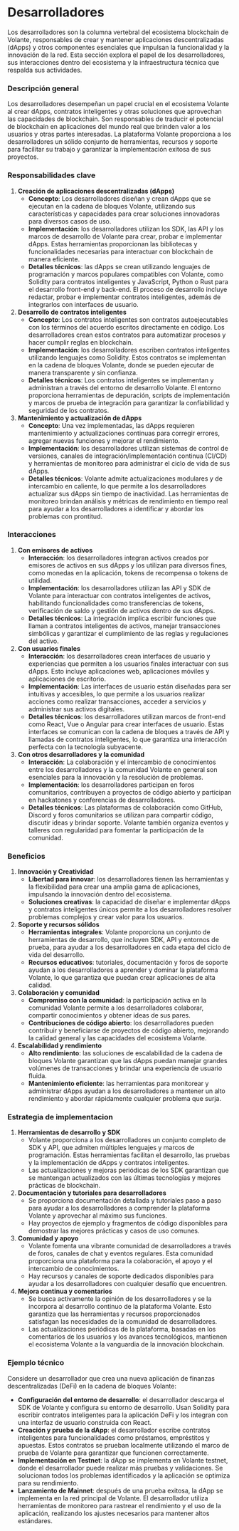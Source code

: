 # Desarrolladores

Los desarrolladores son la columna vertebral del ecosistema blockchain de Volante, responsables de crear y mantener aplicaciones descentralizadas (dApps) y otros componentes esenciales que impulsan la funcionalidad y la innovación de la red. Esta sección explora el papel de los desarrolladores, sus interacciones dentro del ecosistema y la infraestructura técnica que respalda sus actividades.

### **Descripción general**

Los desarrolladores desempeñan un papel crucial en el ecosistema Volante al crear dApps, contratos inteligentes y otras soluciones que aprovechan las capacidades de blockchain. Son responsables de traducir el potencial de blockchain en aplicaciones del mundo real que brinden valor a los usuarios y otras partes interesadas. La plataforma Volante proporciona a los desarrolladores un sólido conjunto de herramientas, recursos y soporte para facilitar su trabajo y garantizar la implementación exitosa de sus proyectos.

### **Responsabilidades clave**

1. **Creación de aplicaciones descentralizadas (dApps)**
   * **Concepto**: Los desarrolladores diseñan y crean dApps que se ejecutan en la cadena de bloques Volante, utilizando sus características y capacidades para crear soluciones innovadoras para diversos casos de uso.
   * **Implementación**: los desarrolladores utilizan los SDK, las API y los marcos de desarrollo de Volante para crear, probar e implementar dApps. Estas herramientas proporcionan las bibliotecas y funcionalidades necesarias para interactuar con blockchain de manera eficiente.
   * **Detalles técnicos**: las dApps se crean utilizando lenguajes de programación y marcos populares compatibles con Volante, como Solidity para contratos inteligentes y JavaScript, Python o Rust para el desarrollo front-end y back-end. El proceso de desarrollo incluye redactar, probar e implementar contratos inteligentes, además de integrarlos con interfaces de usuario.
2. **Desarrollo de contratos inteligentes**
   * **Concepto**: Los contratos inteligentes son contratos autoejecutables con los términos del acuerdo escritos directamente en código. Los desarrolladores crean estos contratos para automatizar procesos y hacer cumplir reglas en blockchain.
   * **Implementación**: los desarrolladores escriben contratos inteligentes utilizando lenguajes como Solidity. Estos contratos se implementan en la cadena de bloques Volante, donde se pueden ejecutar de manera transparente y sin confianza.
   * **Detalles técnicos**: Los contratos inteligentes se implementan y administran a través del entorno de desarrollo Volante. El entorno proporciona herramientas de depuración, scripts de implementación y marcos de prueba de integración para garantizar la confiabilidad y seguridad de los contratos.
3. **Mantenimiento y actualización de dApps**
   * **Concepto**: Una vez implementadas, las dApps requieren mantenimiento y actualizaciones continuas para corregir errores, agregar nuevas funciones y mejorar el rendimiento.
   * **Implementación**: los desarrolladores utilizan sistemas de control de versiones, canales de integración/implementación continua (CI/CD) y herramientas de monitoreo para administrar el ciclo de vida de sus dApps.
   * **Detalles técnicos**: Volante admite actualizaciones modulares y de intercambio en caliente, lo que permite a los desarrolladores actualizar sus dApps sin tiempo de inactividad. Las herramientas de monitoreo brindan análisis y métricas de rendimiento en tiempo real para ayudar a los desarrolladores a identificar y abordar los problemas con prontitud.

### **Interacciones**

1. **Con emisores de activos**
   * **Interacción**: los desarrolladores integran activos creados por emisores de activos en sus dApps y los utilizan para diversos fines, como monedas en la aplicación, tokens de recompensa o tokens de utilidad.
   * **Implementación**: los desarrolladores utilizan las API y SDK de Volante para interactuar con contratos inteligentes de activos, habilitando funcionalidades como transferencias de tokens, verificación de saldo y gestión de activos dentro de sus dApps.
   * **Detalles técnicos**: La integración implica escribir funciones que llaman a contratos inteligentes de activos, manejar transacciones simbólicas y garantizar el cumplimiento de las reglas y regulaciones del activo.
2. **Con usuarios finales**
   * **Interacción**: los desarrolladores crean interfaces de usuario y experiencias que permiten a los usuarios finales interactuar con sus dApps. Esto incluye aplicaciones web, aplicaciones móviles y aplicaciones de escritorio.
   * **Implementación**: Las interfaces de usuario están diseñadas para ser intuitivas y accesibles, lo que permite a los usuarios realizar acciones como realizar transacciones, acceder a servicios y administrar sus activos digitales.
   * **Detalles técnicos**: los desarrolladores utilizan marcos de front-end como React, Vue o Angular para crear interfaces de usuario. Estas interfaces se comunican con la cadena de bloques a través de API y llamadas de contratos inteligentes, lo que garantiza una interacción perfecta con la tecnología subyacente.
3. **Con otros desarrolladores y la comunidad**
   * **Interacción**: La colaboración y el intercambio de conocimientos entre los desarrolladores y la comunidad Volante en general son esenciales para la innovación y la resolución de problemas.
   * **Implementación**: los desarrolladores participan en foros comunitarios, contribuyen a proyectos de código abierto y participan en hackatones y conferencias de desarrolladores.
   * **Detalles técnicos**: Las plataformas de colaboración como GitHub, Discord y foros comunitarios se utilizan para compartir código, discutir ideas y brindar soporte. Volante también organiza eventos y talleres con regularidad para fomentar la participación de la comunidad.

### **Beneficios**

1. **Innovación y Creatividad**
   * **Libertad para innovar**: los desarrolladores tienen las herramientas y la flexibilidad para crear una amplia gama de aplicaciones, impulsando la innovación dentro del ecosistema.
   * **Soluciones creativas**: la capacidad de diseñar e implementar dApps y contratos inteligentes únicos permite a los desarrolladores resolver problemas complejos y crear valor para los usuarios.
2. **Soporte y recursos sólidos**
   * **Herramientas integrales**: Volante proporciona un conjunto de herramientas de desarrollo, que incluyen SDK, API y entornos de prueba, para ayudar a los desarrolladores en cada etapa del ciclo de vida del desarrollo.
   * **Recursos educativos**: tutoriales, documentación y foros de soporte ayudan a los desarrolladores a aprender y dominar la plataforma Volante, lo que garantiza que puedan crear aplicaciones de alta calidad.
3. **Colaboración y comunidad**
   * **Compromiso con la comunidad**: la participación activa en la comunidad Volante permite a los desarrolladores colaborar, compartir conocimientos y obtener ideas de sus pares.
   * **Contribuciones de código abierto**: los desarrolladores pueden contribuir y beneficiarse de proyectos de código abierto, mejorando la calidad general y las capacidades del ecosistema Volante.
4. **Escalabilidad y rendimiento**
   * **Alto rendimiento**: las soluciones de escalabilidad de la cadena de bloques Volante garantizan que las dApps puedan manejar grandes volúmenes de transacciones y brindar una experiencia de usuario fluida.
   * **Mantenimiento eficiente**: las herramientas para monitorear y administrar dApps ayudan a los desarrolladores a mantener un alto rendimiento y abordar rápidamente cualquier problema que surja.

### **Estrategia de implementacion**

1. **Herramientas de desarrollo y SDK**
   * Volante proporciona a los desarrolladores un conjunto completo de SDK y API, que admiten múltiples lenguajes y marcos de programación. Estas herramientas facilitan el desarrollo, las pruebas y la implementación de dApps y contratos inteligentes.
   * Las actualizaciones y mejoras periódicas de los SDK garantizan que se mantengan actualizados con las últimas tecnologías y mejores prácticas de blockchain.
2. **Documentación y tutoriales para desarrolladores**
   * Se proporciona documentación detallada y tutoriales paso a paso para ayudar a los desarrolladores a comprender la plataforma Volante y aprovechar al máximo sus funciones.
   * Hay proyectos de ejemplo y fragmentos de código disponibles para demostrar las mejores prácticas y casos de uso comunes.
3. **Comunidad y apoyo**
   * Volante fomenta una vibrante comunidad de desarrolladores a través de foros, canales de chat y eventos regulares. Esta comunidad proporciona una plataforma para la colaboración, el apoyo y el intercambio de conocimientos.
   * Hay recursos y canales de soporte dedicados disponibles para ayudar a los desarrolladores con cualquier desafío que encuentren.
4. **Mejora continua y comentarios**
   * Se busca activamente la opinión de los desarrolladores y se la incorpora al desarrollo continuo de la plataforma Volante. Esto garantiza que las herramientas y recursos proporcionados satisfagan las necesidades de la comunidad de desarrolladores.
   * Las actualizaciones periódicas de la plataforma, basadas en los comentarios de los usuarios y los avances tecnológicos, mantienen el ecosistema Volante a la vanguardia de la innovación blockchain.

### **Ejemplo técnico**

Considere un desarrollador que crea una nueva aplicación de finanzas descentralizadas (DeFi) en la cadena de bloques Volante:

* **Configuración del entorno de desarrollo**: el desarrollador descarga el SDK de Volante y configura su entorno de desarrollo. Usan Solidity para escribir contratos inteligentes para la aplicación DeFi y los integran con una interfaz de usuario construida con React.
* **Creación y prueba de la dApp**: el desarrollador escribe contratos inteligentes para funcionalidades como préstamos, empréstitos y apuestas. Estos contratos se prueban localmente utilizando el marco de prueba de Volante para garantizar que funcionen correctamente.
* **Implementación en Testnet**: la dApp se implementa en Volante testnet, donde el desarrollador puede realizar más pruebas y validaciones. Se solucionan todos los problemas identificados y la aplicación se optimiza para su rendimiento.
* **Lanzamiento de Mainnet**: después de una prueba exitosa, la dApp se implementa en la red principal de Volante. El desarrollador utiliza herramientas de monitoreo para rastrear el rendimiento y el uso de la aplicación, realizando los ajustes necesarios para mantener altos estándares.
